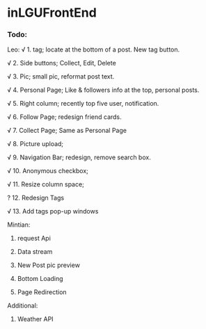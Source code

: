 # inLGUFrontEnd
### Todo:

Leo:
√ 1. tag; locate at the bottom of a post. New tag button.

√ 2. Side buttons; Collect, Edit, Delete

√ 3. Pic; small pic, reformat post text.

√ 4. Personal Page; Like & followers info at the top, personal posts.

√ 5. Right column; recently top five user, notification.

√ 6. Follow Page; redesign friend cards.

√ 7. Collect Page; Same as Personal Page

√ 8. Picture upload;

√ 9. Navigation Bar; redesign, remove search box.

√ 10. Anonymous checkbox;

√ 11. Resize column space;

? 12. Redesign Tags

√ 13. Add tags pop-up windows

Mintian:
1. request Api

2. Data stream

3. New Post pic preview

4. Bottom Loading

5. Page Redirection

Additional:
1. Weather API
